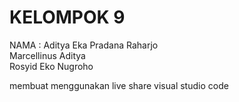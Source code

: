 
# KELOMPOK 9 
NAMA : Aditya Eka Pradana Raharjo<br>
       Marcellinus Aditya<br>
       Rosyid Eko Nugroho<br>

membuat menggunakan live share visual studio code
